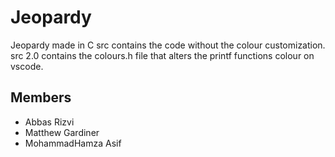 # Jeopardy
Jeopardy made in C
src contains the code without the colour customization.
src 2.0 contains the colours.h file that alters the printf functions colour on vscode.

## Members
- Abbas Rizvi
- Matthew Gardiner
- MohammadHamza Asif
